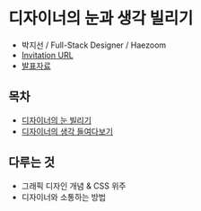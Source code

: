 # 디자이너의 눈과 생각 빌리기
- 박지선 / Full-Stack Designer / Haezoom
- [Invitation URL](https://meetgo.kr/#/userEventDetail/gdgseoul181114)
- [발표자료](https://www.slideshare.net/jisunpark13/gdg-seoul?fbclid=IwAR0KXA9ZktdhkG-LsxJ9tNAziYeDAOAoOfZgEgBY0ThOMaK1Ia9n3PbJb9k)

## 목차
- [디자이너의 눈 빌리기](./01_designer_eye.md)
- [디자이너의 생각 들여다보기](./02_designer_thought.md)

## 다루는 것
- 그래픽 디자인 개념 & CSS 위주
- 디자이너와 소통하는 방법
